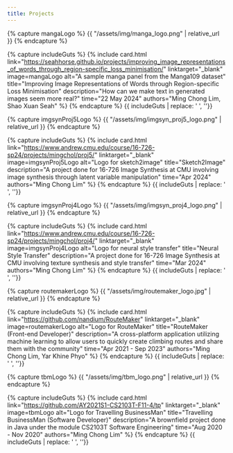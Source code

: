 ```yaml
---
title: Projects
---
```


{% capture mangaLogo %}
{{ "/assets/img/manga_logo.png" | relative_url }}
{% endcapture %}

{% capture includeGuts %}
{% include card.html link="https://seahhorse.github.io/projects/improving_image_representations_of_words_through_region-specific_loss_minimisation/"
                     linktarget="_blank"
                     image=mangaLogo
                     alt="A sample manga panel from the Manga109 dataset"
                     title="Improving Image Representations of Words through Region-specific Loss Minimisation"
                     description="How can we make text in generated images seem more real?" 
                     time="22 May 2024"
                     authors="Ming Chong Lim, Shao Xuan Seah"   %}
{% endcapture %}
{{ includeGuts | replace: '  ', ''}}


{% capture imgsynProj5Logo %}
{{ "/assets/img/imgsyn_proj5_logo.png" | relative_url }}
{% endcapture %}

{% capture includeGuts %}
{% include card.html link="https://www.andrew.cmu.edu/course/16-726-sp24/projects/mingchol/proj5/"
                     linktarget="_blank"
                     image=imgsynProj5Logo
                     alt="Logo for sketch2image"
                     title="Sketch2Image"
                     description="A project done for 16-726 Image Synthesis at CMU involving image synthesis through latent variable manipulation" 
                     time="Apr 2024"
                     authors="Ming Chong Lim"   %}
{% endcapture %}
{{ includeGuts | replace: '  ', ''}}


{% capture imgsynProj4Logo %}
{{ "/assets/img/imgsyn_proj4_logo.png" | relative_url }}
{% endcapture %}

{% capture includeGuts %}
{% include card.html link="https://www.andrew.cmu.edu/course/16-726-sp24/projects/mingchol/proj4/"
                     linktarget="_blank"
                     image=imgsynProj4Logo
                     alt="Logo for neural style transfer"
                     title="Neural Style Transfer"
                     description="A project done for 16-726 Image Synthesis at CMU involving texture synthesis and style transfer"
                     time="Mar 2024"
                     authors="Ming Chong Lim"   %}
{% endcapture %}
{{ includeGuts | replace: '  ', ''}}


{% capture routemakerLogo %}
{{ "/assets/img/routemaker_logo.jpg" | relative_url }}
{% endcapture %}

{% capture includeGuts %}
{% include card.html link="https://github.com/nandium/RouteMaker"
                     linktarget="_blank"
                     image=routemakerLogo
                     alt="Logo for RouteMaker"
                     title="RouteMaker (Front-end Developer)"
                     description="A cross-platform application utilizing machine learning to allow users to quickly create climbing routes and share them with the community" 
                     time="Apr 2021 - Sep 2023"
                     authors="Ming Chong Lim, Yar Khine Phyo"   %}
{% endcapture %}
{{ includeGuts | replace: '  ', ''}}


{% capture tbmLogo %}
{{ "/assets/img/tbm_logo.png" | relative_url }}
{% endcapture %}

{% capture includeGuts %}
{% include card.html link="https://github.com/AY2021S1-CS2103T-F11-4/tp"
                     linktarget="_blank"
                     image=tbmLogo
                     alt="Logo for Travelling BusinessMan"
                     title="Travelling BusinessMan (Software Developer)"
                     description="A brownfield project done in Java under the module CS2103T Software Engineering" 
                     time="Aug 2020 - Nov 2020"
                     authors="Ming Chong Lim"   %}
{% endcapture %}
{{ includeGuts | replace: '  ', ''}}
